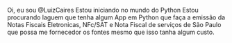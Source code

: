 Oi, eu sou @LuizCaires
Estou iniciando no mundo do Python
Estou procurando laguem que tenha algum App em Python que faça a emissão da Notas Fiscais Eletronicas,
NFc/SAT e Nota Fiscal de serviços de São Paulo que possa me fornecedor os fontes mesmo que isso tanha algum custo.

<!---
LuizCaires/LuizCaires is a ✨ special ✨ repository because its `README.md` (this file) appears on your GitHub profile.
You can click the Preview link to take a look at your changes.
--->
